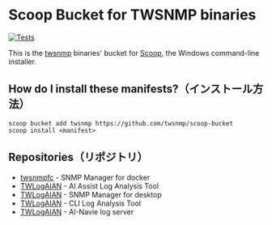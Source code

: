 # Scoop Bucket for TWSNMP binaries

[![Tests](https://github.com/twsnmp/scoop-bucket/actions/workflows/ci.yml/badge.svg)](https://github.com/twsnmp/scoop-bucket/actions/workflows/ci.yml)


This is the [twsnmp](https://github.com/twsnmp "TWSNMP") binaries' bucket for [Scoop](https://scoop.sh), the Windows command-line installer.

How do I install these manifests?（インストール方法）
---------------------------------

```
scoop bucket add twsnmp https://github.com/twsnmp/scoop-bucket
scoop install <manifest>
```

Repositories（リポジトリ）
------------

- [twsnmpfc](https://github.com/twsnmp/twsnmpfc "twsnmp/twsnmpfc: TWSNMP FC") - SNMP Manager for docker
- [TWLogAIAN](https://github.com/twsnmp/TWLogAIAN "twsnmp/TWLogAIAN: TWSNMP FC") - AI Assist Log Analysis Tool
- [TWLogAIAN](https://github.com/twsnmp/twsnmpfk "twsnmp/twsnmpfk: TWSNMP FK") - SNMP Manager for desktop
- [TWLogAIAN](https://github.com/twsnmp/twsla "twsnmp/twsla: TWSLA") - CLI Log Analysis Tool
- [TWLogAIAN](https://github.com/twsnmp/twlogeye "twsnmp/twlogeye: TwLogEye") - AI-Navie log server
